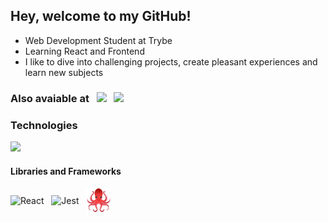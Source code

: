 ## Hey, welcome to my GitHub!

- Web Development Student at Trybe
- Learning React and Frontend
- I like to dive into challenging projects, create pleasant experiences and learn new subjects

### Also avaiable at &nbsp; <a href="https://www.linkedin.com/in/ibrahimborba/" target="_blank"><img src="https://img.shields.io/badge/LinkedIn-000000?style=for-the-badge&logo=LinkedIn&logoColor=white" target="blank"></a> &nbsp; <a href="https://ibrahimborba.github.io/" target="blank"><img src="https://img.shields.io/badge/Portfolio-000000?style=for-the-badge&logo=Portfolio&logoColor=white" target="_blank"></a>

### Technologies 
<img src="https://github-readme-stats.vercel.app/api/top-langs/?username=ibrahimborba&layout=compact&theme=apprentice"/>

#### Libraries and Frameworks
<div style="display: inline_block">
 <img align="center" alt="React" height="40" width="40" src="https://cdn.jsdelivr.net/gh/devicons/devicon/icons/react/react-original.svg"> &nbsp;
 <img align="center" alt="Jest" height="40" width="40" src="https://cdn.jsdelivr.net/gh/devicons/devicon/icons/jest/jest-plain.svg"> &nbsp;
 <img align="center" alt="Testing Library" height="40" width="40" src="https://raw.githubusercontent.com/testing-library/dom-testing-library/main/other/octopus.png">
</div>
